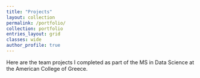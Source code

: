 ```yaml
---
title: "Projects"
layout: collection
permalink: /portfolio/
collection: portfolio
entries_layout: grid
classes: wide
author_profile: true
---
```


Here are the team projects I completed as part of the MS in Data Science at the American College of Greece.